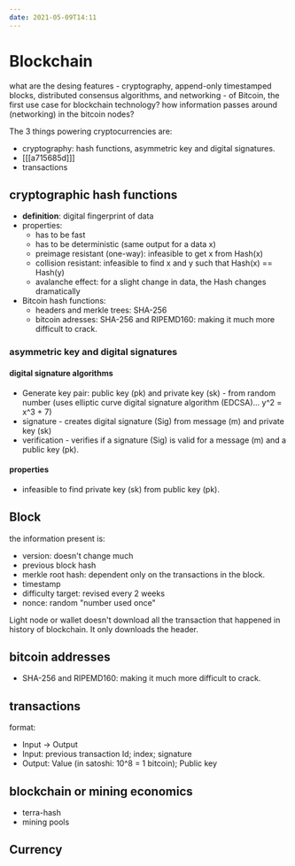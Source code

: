 ```yaml
---
date: 2021-05-09T14:11
---
```


# Blockchain


what are the desing features - cryptography, append-only timestamped blocks, distributed consensus algorithms, and networking - of Bitcoin, the first use case for blockchain technology?
how information passes around (networking) in the bitcoin nodes?


The 3 things powering cryptocurrencies are:
- cryptography: hash functions, asymmetric key and digital signatures.
- [[[a715685d]]]
- transactions


## cryptographic hash functions
- **definition**: digital fingerprint of data
- properties:
  - has to be fast
  - has to be deterministic (same output for a data x)
  - preimage resistant (one-way): infeasible to get x from Hash(x)
  - collision resistant: infeasible to find x and y such that Hash(x) == Hash(y)
  - avalanche effect: for a slight change in data, the Hash changes dramatically
- Bitcoin hash functions:
  - headers and merkle trees: SHA-256
  - bitcoin adresses: SHA-256 and RIPEMD160: making it much more difficult to crack.

### asymmetric key and digital signatures
#### digital signature algorithms
- Generate key pair: public key (pk) and private key (sk) - from random number (uses elliptic curve digital signature algorithm (EDCSA)... y^2 = x^3 + 7)
- signature - creates digital signature (Sig) from message (m) and private key (sk)
- verification - verifies if a signature (Sig) is valid for a message (m) and a public key (pk).

#### properties
- infeasible to find private key (sk) from public key (pk).


## Block
the information present is:
- version: doesn't change much
- previous block hash
- merkle root hash: dependent only on the transactions in the block.
- timestamp
- difficulty target: revised every 2 weeks
- nonce: random "number used once"

Light node or wallet doesn't download all the transaction that happened in history of blockchain. It only downloads the header.

## bitcoin addresses
- SHA-256 and RIPEMD160: making it much more difficult to crack.

## transactions
format:
- Input -> Output
- Input: previous transaction Id; index; signature
- Output: Value (in satoshi: 10^8 = 1 bitcoin); Public key


## blockchain or mining economics
- terra-hash
- mining pools


## Currency
